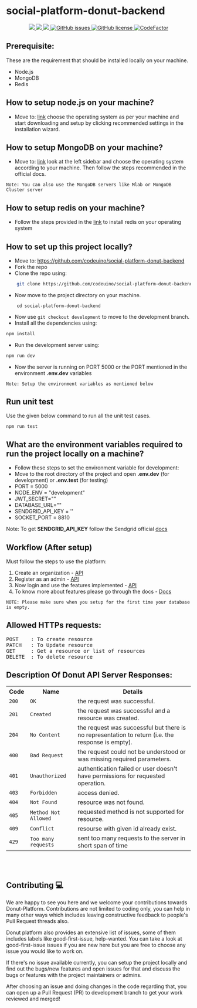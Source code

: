 # social-platform-donut-backend

<p align="center">
    <a href="https://travis-ci.org/codeuino/social-platform-donut-backend" alt="BuildInfo">
        <img src="https://travis-ci.org/codeuino/social-platform-donut-backend.svg?branch=master" />
    </a>
    <a href="https://codecov.io/gh/codeuino/social-platform-donut-backend">
        <img src="https://codecov.io/gh/codeuino/social-platform-donut-backend/branch/master/graph/badge.svg" />
    </a>
    <a href="https://opencollective.com/donut">
        <img src="https://img.shields.io/opencollective/all/donut?logo=Open-Collective&label=financial+contributors" />
    </a>
    <a href="https://github.com/codeuino/social-platform-donut-backend/issues">
        <img alt="GitHub issues" src="https://img.shields.io/github/issues/codeuino/social-platform-donut-backend?style=plastic">
    </a>
    <a href="https://github.com/codeuino/social-platform-donut-backend/blob/master/LICENSE">
        <img alt="GitHub license" src="https://img.shields.io/github/license/codeuino/social-platform-donut-backend">
    </a>
    <a href="https://www.codefactor.io/repository/github/devesh-verma/social-platform-donut-backend">
        <img src="https://www.codefactor.io/repository/github/devesh-verma/social-platform-donut-backend/badge" alt="CodeFactor" />
    </a>
</p>


## Prerequisite: 

These are the requirement that should be installed locally on your machine.

- Node.js
- MongoDB
- Redis


## How to setup node.js on your machine?

- Move to: [link](https://nodejs.org/en/download/) choose the operating system as per your machine and start downloading and setup by clicking recommended settings in the installation wizard.

## How to setup MongoDB on your machine?

- Move to: [link](https://docs.mongodb.com/manual/administration/install-community/) look at the left sidebar and choose the operating system according to your machine. Then follow the steps recommended in the official docs.

```
Note: You can also use the MongoDB servers like Mlab or MongoDB Cluster server
```

## How to setup redis on your machine?

- Follow the steps provided in the [link](https://auth0.com/blog/introduction-to-redis-install-cli-commands-and-data-types/) to install redis on your operating system

## How to set up this project locally?

- Move to: https://github.com/codeuino/social-platform-donut-backend
- Fork the repo 
- Clone the repo using: 
```sh
    git clone https://github.com/codeuino/social-platform-donut-backend.git
```
- Now move to the project directory on your machine.
```
    cd social-platform-donut-backend
```
- Now use ```git checkout development``` to move to the development branch.
- Install all the dependencies using:
```sh
npm install 
```
- Run the development server using:
```sh
npm run dev
```
- Now the server is running on PORT 5000 or the PORT mentioned in the environment **.env.dev** variables

```
Note: Setup the environment variables as mentioned below
```


## Run unit test
Use the given below command to run all the unit test cases.
```
npm run test
```


## What are the environment variables required to run the project locally on a machine?
- Follow these steps to set the environment variable for development:
- Move to the root directory of the project and open **.env.dev** (for development) or **.env.test** (for testing)
- PORT = 5000
- NODE_ENV = "development"
- JWT_SECRET="<YOUR SECRET KEY>"
- DATABASE_URL="<YOUR DB URL>"
- SENDGRID_API_KEY = '<YOUR SENDGRID API KEY>'
- SOCKET_PORT = 8810

Note: To get **SENDGRID_API_KEY** follow the Sendgrid official [docs](https://sendgrid.com/docs/ui/account-and-settings/api-keys/#creating-an-api-key)

## Workflow (After setup)

Must follow the steps to use the platform:
1. Create an organization -  [API](https://docs.codeuino.org/donut-social-networking-platform/rest-apis/organization-api#create-an-organization)
2. Register as an admin - [API](https://docs.codeuino.org/donut-social-networking-platform/rest-apis/post-api#create-a-user)
3. Now login and use the features implemented - [API](https://docs.codeuino.org/donut-social-networking-platform/rest-apis/post-api#login-user)
4. To know more about features please go through the docs - [Docs](https://docs.codeuino.org/donut-social-networking-platform/rest-apis/post-api)

```
NOTE: Please make sure when you setup for the first time your database is empty.
```


## Allowed HTTPs requests:
<pre>
POST    : To create resource 
PATCH   : To Update resource
GET     : Get a resource or list of resources
DELETE  : To delete resource
</pre>

## Description Of Donut API Server Responses:
<table>	
    <tr>
        <th>Code</th>	
        <th>Name</th>
        <th>Details</th>
    </tr>
    <tr>
        <td><code>200</code></td>
        <td><code>OK</code></td>
        <td>the request was successful.</td>
    </tr>
    <tr>
        <td><code>201</code></td>
        <td><code>Created</code></td>
        <td>the request was successful and a resource was created.</td>
    </tr>
    <tr>
        <td><code>204</code></td>
        <td><code>No Content</code></td>
        <td>the request was successful but there is no representation to return (i.e. the response is empty).</td>
    </tr>
    <tr>
        <td><code>400</code></td>
        <td><code>Bad Request</code></td>
        <td>the request could not be understood or was missing required parameters.</td>
    </tr>
    <tr>
        <td><code>401</code></td>
        <td><code>Unauthorized</code></td>
        <td>authentication failed or user doesn't have permissions for requested operation.</td>
    </tr>
    <tr>
        <td><code>403</code></td>
        <td><code>Forbidden</code></td>
        <td>access denied.</td>
    </tr>
    <tr>
        <td><code>404</code></td>
        <td><code>Not Found</code></td>
        <td>resource was not found.</td>
    </tr>
    <tr>
        <td><code>405</code></td>
        <td><code>Method Not Allowed</code></td>
        <td>requested method is not supported for resource.</td>
    </tr>
    <tr>
        <td><code>409</code></td>
        <td><code>Conflict</code></td>
        <td>resourse with given id already exist.</td>
    </tr>  
    <tr>
        <td><code>429</code></td>
        <td><code>Too many requests</code></td>
        <td>sent too many requests to the server in short span of time</td>
    </tr>    
</table>
<br></br>

## Contributing 💻
We are happy to see you here and we welcome your contributions towards Donut-Platform.
Contributions are not limited to coding only, you can help in many other ways which includes leaving constructive feedback to people's Pull Request threads also.

Donut platform also provides an extensive list of issues, some of them includes labels like good-first-issue, help-wanted. You can take a look at good-first-issue issues if you are new here but you are free to choose any issue you would like to work on.

If there's no issue available currently, you can setup the project locally and find out the bugs/new features and open issues for that and discuss the bugs or features with the project maintainers or admins.

After choosing an issue and doing changes in the code regarding that, you can open up a Pull Request (PR) to development branch to get your work reviewed and merged!